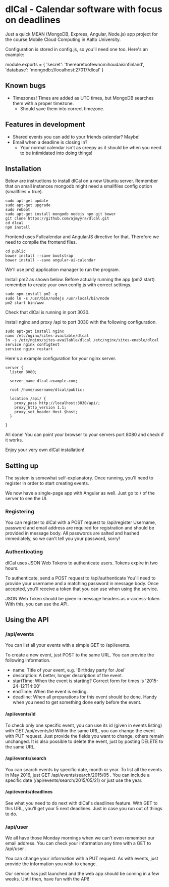 # dlCal - Calendar software with focus on deadlines

Just a quick MEAN (MongoDB, Express, Angular, Node.js) app project 
for the course Mobile Cloud Computing in Aalto University.

Configuration is stored in config.js, so you'll need one too. Here's an example:

module.exports = {
    'secret': 'therearetoofewnomihoudaisinfinland',
    'database': 'mongodb://localhost:27017/dlcal'
}

## Known bugs
* Timezones! Times are added as UTC times, but MongoDB searches them with a proper timezone.
    * Should save them into correct timezone.

## Features in development
* Shared events you can add to your friends calendar? Maybe!
* Email when a deadline is closing in?
    * Your normal calendar isn't as creepy as it should be when you need to be intimidated into doing things!

## Installation

Below are instructions to install dlCal on a new Ubuntu server.
Remember that on small instances mongodb might need a smallfiles config option (smallfiles = true).

```
sudo apt-get update
sudo apt-get upgrade
sudo reboot
sudo apt-get install mongodb nodejs npm git bower
git clone https://github.com/ajmyyra/dlcal.git
cd dlcal
npm install
```

Frontend uses Fullcalendar and AngularJS directive for that. Therefore we need to compile the frontend files.

```
cd public
bower install --save bootstrap
bower install --save angular-ui-calendar
```

We'll use pm2 application manager to run the program.

Install pm2 as shown below. Before actually running the app (pm2 start) remember to create your own config.js with correct settings.

```
sudo npm install pm2 -g
sudo ln -s /usr/bin/nodejs /usr/local/bin/node
pm2 start bin/www
```

Check that dlCal is running in port 3030. 

Install nginx and proxy /api to port 3030 with the following configuration.

```
sudo apt-get install nginx
nano /etc/nginx/sites-available/dlcal
ln -s /etc/nginx/sites-available/dlcal /etc/nginx/sites-enable/dlcal
service nginx configtest
service nginx restart
```

Here's a example configuration for your nginx server.

```
server {
  listen 8080;

  server_name dlcal.example.com;

  root /home/username/dlcal/public;

  location /api/ {
    proxy_pass http://localhost:3030/api/;
    proxy_http_version 1.1;
    proxy_set_header Host $host;
  }

}
```

All done! You can point your browser to your servers port 8080 and check if it works.

Enjoy your very own dlCal installation!

## Setting up

The system is somewhat self-explanatory. Once running, you'll need to register in order to start creating events.

We now have a single-page app with Angular as well. Just go to / of the server to see the UI.

### Registering

You can register to dlCal with a POST request to /api/register
Username, password and email address are required for registration and should be provided in message body.
All passwords are salted and hashed immediately, so we can't tell you your password, sorry!

### Authenticating

dlCal uses JSON Web Tokens to authenticate users. Tokens expire in two hours.

To authenticate, send a POST request to /api/authenticate
You'll need to provide your username and a matching password in message body.
Once accepted, you'll receive a token that you can use when using the service.

JSON Web Token should be given in message headers as x-access-token. With this, you can use the API.

## Using the API

### /api/events

You can list all your events with a simple GET to /api/events.

To create a new event, just POST to the same URL. You can provide the following information.
* name: Title of your event, e.g. 'Birthday party for Joel'
* description: A better, longer description of the event.
* startTime: When the event is starting? Correct form for times is '2015-24-12T14:00'
* endTime: When the event is ending.
* deadline: When all preparations for this event should be done. Handy when you need to get something done early before the event.

#### /api/events/id

To check only one specific event, you can use its id (given in events listing) with GET /api/events/id
Within the same URL, you can change the event with PUT request. Just provide the fields you want to change, others remain unchanged.
It is also possible to delete the event, just by posting DELETE to the same URL.

#### /api/events/search

You can search events by specific date, month or year. To list all the events in May 2016,
just GET /api/events/search/2015/05 . You can include a specific date (/api/events/search/2015/05/21)
or just use the year.

#### /api/events/deadlines

See what you need to do next with dlCal's deadlines feature. With GET to this URL, you'll get your 5 next deadlines.
Just in case you run out of things to do.

### /api/user

We all have those Monday mornings when we can't even remember our email address.
You can check your information any time with a GET to /api/user .

You can change your information with a PUT request.
As with events, just provide the information you wish to change.


Our service has just launched and the web app should be coming in a few weeks. Until then, have fun with the API!
